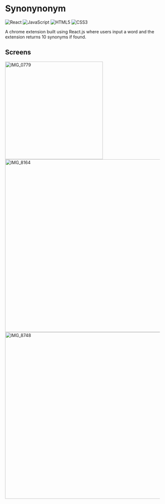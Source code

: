 # Synonynonym

![React](https://img.shields.io/badge/React-20232A?style=for-the-badge&logo=react&logoColor=61DAFB)
![JavaScript](https://img.shields.io/badge/JavaScript-F7DF1E?style=for-the-badge&logo=javascript&logoColor=black)
![HTML5](https://img.shields.io/badge/HTML5-E34F26?style=for-the-badge&logo=html5&logoColor=white)
![CSS3](https://img.shields.io/badge/CSS3-1572B6?style=for-the-badge&logo=css3&logoColor=white)

A chrome extension built using React.js where users input a word and the extension returns 10 synonyms if found. 

## Screens 

<img width="318" alt="IMG_0779" src="https://github.com/user-attachments/assets/09f43ba3-2003-4717-b527-2f97ee05de35" />

<img width="563" alt="IMG_8164" src="https://github.com/user-attachments/assets/292d7e48-c41f-4677-ac33-5bac4ef17f2d" />

<img width="543" alt="IMG_8748" src="https://github.com/user-attachments/assets/4937910d-ddb3-43e5-8562-b7e9221a640a" />



